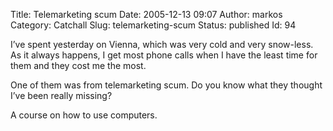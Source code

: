 Title: Telemarketing scum
Date: 2005-12-13 09:07
Author: markos
Category: Catchall
Slug: telemarketing-scum
Status: published
Id: 94

<html>
 <body>
  <div>
   <p>
    I’ve spent yesterday on Vienna, which was very cold and very snow-less. As it always happens, I get most phone calls when I have the least time for them and they cost me the most.
   </p>
   <p>
    One of them was from telemarketing scum. Do you know what they thought I’ve been really missing?
   </p>
   <p>
    A course on how to use computers.
   </p>
  </div>
 </body>
</html>